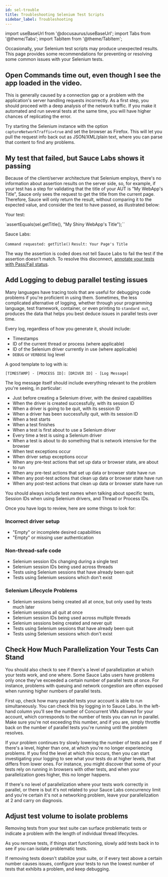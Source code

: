 ```yaml
---
id: sel-trouble
title: Troubleshooting Selenium Test Scripts
sidebar_label: Troubleshooting
---
```


import useBaseUrl from '@docusaurus/useBaseUrl';
import Tabs from '@theme/Tabs';
import TabItem from '@theme/TabItem';

Occasionally, your Selenium test scripts may produce unexpected results. This page provides some recommendations for preventing or resolving some common issues with your Selenium tests.

## Open Commands time out, even though I see the app loaded in the video.

This is generally caused by a connection gap or a problem with the application's server handling requests incorrectly. As a first step, you should proceed with a deep analysis of the network traffic. If you make it automated and run several tests at the same time, you will have higher chances of replicating the error.

Try starting the Selenium instance with the option `captureNetworkTraffic=true` and set the browser as Firefox. This will let you pull the request info back out as JSON/XML/plain text, where you can parse that content to find any problems.

## My test that failed, but Sauce Labs shows it passing

Because of the client/server architecture that Selenium employs, there's no information about assertion results on the server side, so, for example, if your test has a step for validating that the title of your AUT is "My WebApp's Title", Sauce only sees the request to get the title from the current page. Therefore, Sauce will only return the result, without comparing it to the expected value, and consider the test to have passed, as illustrated below:

Your test:

`assertEquals(sel.getTitle(), "My Shiny WebApp's Title");``

Sauce Labs:

  `Command requested: getTitle()`
  `Result: Your Page's Title`

The way the assertion is coded does not tell Sauce Labs to fail the test if the assertion doesn't match. To resolve this disconnect, [annotate your tests with Pass/Fail status](/basics/test-config-annotation/test-annotation#setting-passfail).

## Add Logging to debug parallel testing issues

Many languages have tracing tools that are useful for debugging code problems if you're proficient in using them. Sometimes, the less complicated alternative of logging, whether through your programming language, test framework, container, or even printing to `standard out`, produces the data that helps you best deduce issues in parallel tests over time.  

Every log, regardless of how you generate it, should include:

* Timestamps
* ID of the current thread or process (where applicable)
* ID of the Selenium driver currently in use (where applicable)
* `DEBUG` or `VERBOSE` log level

A good template to log with is:

```
[TIMESTAMP] - [PROCESS ID]: [DRIVER ID] - [Log Message]
```

The log message itself should include everything relevant to the problem you're seeing, in particular:

* Just before creating a Selenium driver, with the desired capabilities
* When the driver is created successfully, with its session ID
* When a driver is going to be quit, with its session ID
* When a driver has been successfully quit, with its session ID
* When a test starts
* When a test finishes
* When a test is first about to use a Selenium driver
* Every time a test is using a Selenium driver
* When a test is about to do something that is network intensive for the browser
* When test exceptions occur
* When driver setup exceptions occur
* When any pre-test actions that set up data or browser state, are about to run
* When any pre-test actions that set up data or browser state have run
* When any post-test actions that clean up data or browser state have run
* When any post-test actions that clean up data or browser state have run

You should always include test names when talking about specific tests, Session IDs when using Selenium drivers, and Thread or Process IDs.

Once you have logs to review, here are some things to look for:

### Incorrect driver setup

* "Empty" or incomplete desired capabilities
* "Empty" or missing user authentication

### Non-thread-safe code

* Selenium session IDs changing during a single test
* Selenium session IDs being used across threads
* Tests using Selenium sessions that have already been quit
* Tests using Selenium sessions which don't exist

### Selenium Lifecycle Problems

* Selenium sessions being created all at once, but only used by tests much later
* Selenium sessions all quit at once
* Selenium session IDs being used across multiple threads
* Selenium sessions being created and never quit
* Tests using Selenium sessions that have already been quit
* Tests using Selenium sessions which don't exist

## Check How Much Parallelization Your Tests Can Stand

You should also check to see if there's a level of parallelization at which your tests work, and one where. Some Sauce Labs users have problems only once they've exceeded a certain number of parallel tests at once. For instance, problems with queuing and network congestion are often exposed when running higher numbers of parallel tests.

First up, check how many parallel tests your account is able to run simultaneously. You can check this by logging in to Sauce Labs. In the left-hand column you'll see the number of Concurrent VMs allowed for your account, which corresponds to the number of tests you can run in parallel. Make sure you're not exceeding this number, and if you are, simply throttle back on the number of parallel tests you're running until the problem resolves.

If your problem continues try slowly lowering the number of tests and see if there's a level, higher than one, at which you're no longer experiencing problems. If you find the level at which this occurs, then you can start investigating your logging to see what your tests do at higher levels, that differs from lower ones. For instance, you might discover that some of your tests rely on running in browsers with other tests, and when your parallelization goes higher, this no longer happens.

If there's no level of parallelization where your tests work correctly in parallel, or there is but it's not related to your Sauce Labs concurrency limit and you're certain it's not a networking problem, leave your parallelization at 2 and carry on diagnosis.

## Adjust test volume to isolate problems

Removing tests from your test suite can surface problematic tests or indicate a problem with the length of individual thread lifecycles.

As you remove tests, if things start functioning, slowly add tests back in to see if you can isolate problematic tests.

If removing tests doesn't stabilize your suite, or if every test above a certain number causes issues, configure your tests to run the lowest number of tests that exhibits a problem, and keep debugging.

